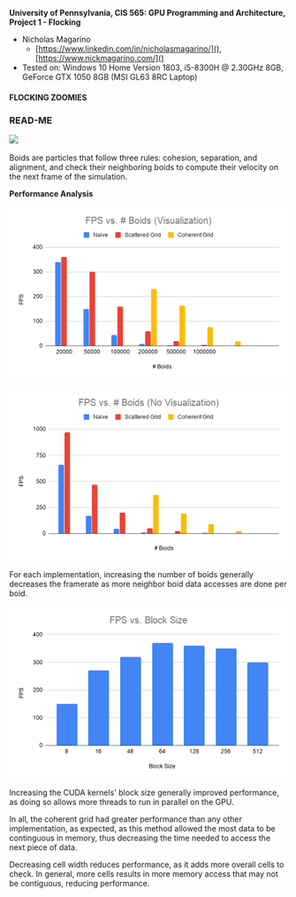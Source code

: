 **University of Pennsylvania, CIS 565: GPU Programming and Architecture,
Project 1 - Flocking**

* Nicholas Magarino
  * [https://www.linkedin.com/in/nicholasmagarino/](), [https://www.nickmagarino.com/]()
* Tested on: Windows 10 Home Version 1803, i5-8300H @ 2.30GHz 8GB, GeForce GTX 1050 8GB (MSI GL63 8RC Laptop)

#### FLOCKING ZOOMIES

### READ-ME

![](/images/boidsGif.gif)

Boids are particles that follow three rules: cohesion, separation, and alignment, and check their neighboring boids to compute their velocity on the next frame of the simulation.

**Performance Analysis**

![](/images/visual.png)

![](/images/novisual.png)

For each implementation, increasing the number of boids generally decreases the framerate as more neighbor boid data accesses are done per boid.

![](/images/blocksize.png)

Increasing the CUDA kernels' block size generally improved performance, as doing so allows more threads to run in parallel on the GPU.

In all, the coherent grid had greater performance than any other implementation, as expected, as this method allowed the most data to be continguous in memory, thus decreasing the time needed to access the next piece of data.

Decreasing cell width reduces performance, as it adds more overall cells to check.  In general, more cells results in more memory access that may not be contiguous, reducing performance.

